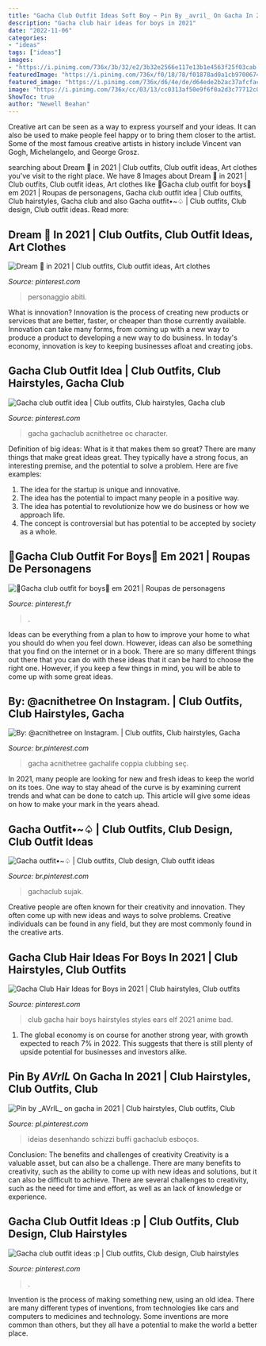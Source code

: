 ```yaml
---
title: "Gacha Club Outfit Ideas Soft Boy ~ Pin By _avril_ On Gacha In 2021"
description: "Gacha club hair ideas for boys in 2021"
date: "2022-11-06"
categories:
- "ideas"
tags: ["ideas"]
images:
- "https://i.pinimg.com/736x/3b/32/e2/3b32e2566e117e13b1e4563f25f03cab.jpg"
featuredImage: "https://i.pinimg.com/736x/f0/18/78/f01878ad0a1cb970067404db0f557694.jpg"
featured_image: "https://i.pinimg.com/736x/d6/4e/de/d64ede2b2ac37afcfac69fe13136f69c.jpg"
image: "https://i.pinimg.com/736x/cc/03/13/cc0313af50e9f6f0a2d3c77712c0a7b7.jpg"
ShowToc: true
author: "Newell Beahan"
---
```



Creative art can be seen as a way to express yourself and your ideas. It can also be used to make people feel happy or to bring them closer to the artist. Some of the most famous creative artists in history include Vincent van Gogh, Michelangelo, and George Grosz.

	

		
searching about Dream 💚 in 2021 | Club outfits, Club outfit ideas, Art clothes you've visit to the right place. We have 8 Images about Dream 💚 in 2021 | Club outfits, Club outfit ideas, Art clothes like 🌿Gacha club outfit for boys🌿 em 2021 | Roupas de personagens, Gacha club outfit idea | Club outfits, Club hairstyles, Gacha club and also Gacha outfit•~♤ | Club outfits, Club design, Club outfit ideas. Read more:
		
    
## Dream 💚 In 2021 | Club Outfits, Club Outfit Ideas, Art Clothes

<img loading=lazy src="https://i.pinimg.com/736x/5a/d7/d1/5ad7d1dcb23053224708cb163507b8eb.jpg" onerror="this.onerror=null;this.src='https://tse4.mm.bing.net/th?id=OIP.hpbfAthUq2P07yIqtvvNIwHaFO&amp;pid=15.1';" alt="Dream 💚 in 2021 | Club outfits, Club outfit ideas, Art clothes">

_Source: pinterest.com_

>personaggio abiti. 

	

What is innovation?
Innovation is the process of creating new products or services that are better, faster, or cheaper than those currently available. Innovation can take many forms, from coming up with a new way to produce a product to developing a new way to do business. In today's economy, innovation is key to keeping businesses afloat and creating jobs.

    
## Gacha Club Outfit Idea | Club Outfits, Club Hairstyles, Gacha Club

<img loading=lazy src="https://i.pinimg.com/736x/f0/18/78/f01878ad0a1cb970067404db0f557694.jpg" onerror="this.onerror=null;this.src='https://tse4.mm.bing.net/th?id=OIP.OUFioUBhrB6HAycSrzzxuwHaHV&amp;pid=15.1';" alt="Gacha club outfit idea | Club outfits, Club hairstyles, Gacha club">

_Source: pinterest.com_

>gacha gachaclub acnithetree oc character. 

	

Definition of big ideas: What is it that makes them so great?
There are many things that make great ideas great. They typically have a strong focus, an interesting premise, and the potential to solve a problem. Here are five examples:
1. The idea for the startup is unique and innovative.
2. The idea has the potential to impact many people in a positive way.
3. The idea has potential to revolutionize how we do business or how we approach life. 
4. The concept is controversial but has potential to be accepted by society as a whole. 

    
## 🌿Gacha Club Outfit For Boys🌿 Em 2021 | Roupas De Personagens

<img loading=lazy src="https://i.pinimg.com/736x/3b/32/e2/3b32e2566e117e13b1e4563f25f03cab.jpg" onerror="this.onerror=null;this.src='https://tse4.mm.bing.net/th?id=OIP.NHSByX8vdt63VwHXK-_sVwHaHa&amp;pid=15.1';" alt="🌿Gacha club outfit for boys🌿 em 2021 | Roupas de personagens">

_Source: pinterest.fr_

>. 

	

Ideas can be everything from a plan to how to improve your home to what you should do when you feel down. However, ideas can also be something that you find on the internet or in a book. There are so many different things out there that you can do with these ideas that it can be hard to choose the right one. However, if you keep a few things in mind, you will be able to come up with some great ideas.

    
## By: @acnithetree On Instagram. | Club Outfits, Club Hairstyles, Gacha

<img loading=lazy src="https://i.pinimg.com/736x/b9/7b/a4/b97ba4710f743cab46021dd82507ca1f.jpg" onerror="this.onerror=null;this.src='https://tse4.mm.bing.net/th?id=OIP.2B4pz96Sdat0C9KmuYQ_bAHaHa&amp;pid=15.1';" alt="By: @acnithetree on Instagram. | Club outfits, Club hairstyles, Gacha">

_Source: br.pinterest.com_

>gacha acnithetree gachalife coppia clubbing seç. 

	

In 2021, many people are looking for new and fresh ideas to keep the world on its toes. One way to stay ahead of the curve is by examining current trends and what can be done to catch up. This article will give some ideas on how to make your mark in the years ahead.

    
## Gacha Outfit•~♤ | Club Outfits, Club Design, Club Outfit Ideas

<img loading=lazy src="https://i.pinimg.com/736x/d6/4e/de/d64ede2b2ac37afcfac69fe13136f69c.jpg" onerror="this.onerror=null;this.src='https://tse4.mm.bing.net/th?id=OIP.s0x-2DQ-rfVZGZWrbP-ktwHaHW&amp;pid=15.1';" alt="Gacha outfit•~♤ | Club outfits, Club design, Club outfit ideas">

_Source: br.pinterest.com_

>gachaclub sujak. 

	

Creative people are often known for their creativity and innovation. They often come up with new ideas and ways to solve problems. Creative individuals can be found in any field, but they are most commonly found in the creative arts.

    
## Gacha Club Hair Ideas For Boys In 2021 | Club Hairstyles, Club Outfits

<img loading=lazy src="https://i.pinimg.com/736x/8b/60/17/8b6017485a9f02c5fc857b7bccf6ee4b.jpg" onerror="this.onerror=null;this.src='https://tse4.mm.bing.net/th?id=OIP.Ub506Faav2e-FcNpPL92KAHaLO&amp;pid=15.1';" alt="Gacha Club Hair Ideas for Boys in 2021 | Club hairstyles, Club outfits">

_Source: pinterest.com_

>club gacha hair boys hairstyles styles ears elf 2021 anime bad. 

	

1. The global economy is on course for another strong year, with growth expected to reach 7% in 2022. This suggests that there is still plenty of upside potential for businesses and investors alike.

    
## Pin By _AVrIL_ On Gacha In 2021 | Club Hairstyles, Club Outfits, Club

<img loading=lazy src="https://i.pinimg.com/736x/3a/9e/5f/3a9e5fe6d4a04e4f02e503d9627d88ff.jpg" onerror="this.onerror=null;this.src='https://tse1.mm.bing.net/th?id=OIP.8bbEC6-8aek_HhCl04tO5QHaJF&amp;pid=15.1';" alt="Pin by _AVrIL_ on gacha in 2021 | Club hairstyles, Club outfits, Club">

_Source: pl.pinterest.com_

>ideias desenhando schizzi buffi gachaclub esboços. 

	

Conclusion: The benefits and challenges of creativity
Creativity is a valuable asset, but can also be a challenge. There are many benefits to creativity, such as the ability to come up with new ideas and solutions, but it can also be difficult to achieve. There are several challenges to creativity, such as the need for time and effort, as well as an lack of knowledge or experience.

    
## Gacha Club Outfit Ideas :p | Club Outfits, Club Design, Club Hairstyles

<img loading=lazy src="https://i.pinimg.com/736x/cc/03/13/cc0313af50e9f6f0a2d3c77712c0a7b7.jpg" onerror="this.onerror=null;this.src='https://tse4.mm.bing.net/th?id=OIP.Bxh7sszexAF71u9DKpTbfAHaHU&amp;pid=15.1';" alt="Gacha club outfit ideas :p | Club outfits, Club design, Club hairstyles">

_Source: pinterest.com_

>. 

	

Invention is the process of making something new, using an old idea. There are many different types of inventions, from technologies like cars and computers to medicines and technology. Some inventions are more common than others, but they all have a potential to make the world a better place.

